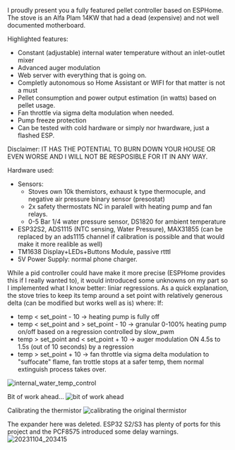 I proudly present you a fully featured pellet controller based on ESPHome. The stove is an Alfa Plam 14KW that had a dead (expensive) and not well documented motherboard. 

Highlighted features: 
- Constant (adjustable) internal water temperature without an inlet-outlet mixer
- Advanced auger modulation
- Web server with everything that is going on.
- Completly autonomous so Home Assistant or WIFI for that matter is not a must
- Pellet consumption and power output estimation (in watts) based on pellet usage.
- Fan throttle via sigma delta modulation when needed.
- Pump freeze protection
- Can be tested with cold hardware or simply nor hwardware, just a flashed ESP.

Disclaimer: 
IT HAS THE POTENTIAL TO BURN DOWN YOUR HOUSE OR EVEN WORSE AND I WILL NOT BE RESPOSIBLE FOR IT IN ANY WAY.

Hardware used:  
 - Sensors:
    - Stoves own 10k themistors, exhaust k type thermocuple, and negative air pressure binary sensor (presostat)
    - 2x safety thermostats NC in paralell with heating pump and fan relays.
    - 0-5 Bar 1/4 water pressure sensor,  DS1820 for ambient temperature 
 - ESP32S2, ADS1115 (NTC sensing, Water Pressure), MAX31855 (can be replaced by an ads1115 channel if calibration is 
   possible and that would make it more realible as well)
 - TM1638 Display+LEDs+Buttons Module, passive rtttl
 - 5V Power Supply: normal phone charger.
   

While a pid controller could have make it more precise (ESPHome provides this if I really wanted to), it would introduced some unknowns on my part so I implemented what I know better: liniar regressions.
As a quick explanation, the stove tries to keep its temp around a set point with relatively generous delta (can be modified but works well as is) where:
If:
 - temp < set_point - 10  -> heating pump is fully off
 - temp < set_point and > set_point - 10 -> granular 0-100% heating pump on/off based on a regression controlled by slow_pwm
 - temp > set_point and < set_point + 10 -> auger modulation ON 4.5s to 1.5s (out of 10 seconds) by a regression
 - temp > set_point + 10 -> fan throttle via sigma delta modulation to "suffocate" flame, fan trottle stops at a safer temp, them normal extinguish process takes over.  

![internal_water_temp_control](https://github.com/samuelolteanu/esphome-pellet-stove-controller/assets/85267083/fb90b2ad-fa58-4964-86ae-ab55a4b77e26)


Bit of work ahead...
![bit of work ahead](https://github.com/samuelolteanu/esphome-pellet-stove-controller/assets/85267083/10a08385-9fa7-42a6-aa9e-75acc9892a5d)

Calibrating the thermistor
![calibrating the original thermistor](https://github.com/samuelolteanu/esphome-pellet-stove-controller/assets/85267083/bf9c8848-4a19-4f81-8012-9a4b9a6530be)

The expander here was deleted. ESP32 S2/S3 has plenty of ports for this project and the PCF8575 introduced some delay warnings.
![20231104_203415](https://github.com/samuelolteanu/esphome-pellet-stove-controller/assets/85267083/3708bd34-eedb-4afb-96ba-43884e9346f4)


